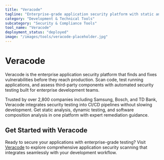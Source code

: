 ```yaml
---
title: "Veracode"
tagline: "Enterprise-grade application security platform with static and dynamic analysis"
category: "Development & Technical Tools"
subcategory: "Security & Compliance Tools"
tool_name: "Veracode"
deployment_status: "deployed"
image: "/images/tools/veracode-placeholder.jpg"
---
```


# Veracode

Veracode is the enterprise application security platform that finds and fixes vulnerabilities before they reach production. Scan code, test running applications, and assess third-party components with automated security testing built for enterprise development teams.

Trusted by over 2,800 companies including Samsung, Bosch, and TD Bank, Veracode integrates security testing into CI/CD pipelines without slowing development. Get static analysis, dynamic testing, and software composition analysis in one platform with expert remediation guidance.

## Get Started with Veracode

Ready to secure your applications with enterprise-grade testing? Visit [Veracode](https://www.veracode.com) to explore comprehensive application security scanning that integrates seamlessly with your development workflow.